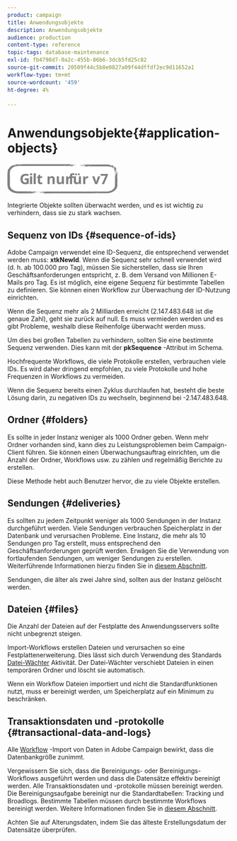 ```yaml
---
product: campaign
title: Anwendungsobjekte
description: Anwendungsobjekte
audience: production
content-type: reference
topic-tags: database-maintenance
exl-id: fb4798d7-0a2c-455b-86b6-3dcb5fd25c82
source-git-commit: 20509f44c5b8e0827a09f44dffdf2ec9d11652a1
workflow-type: tm+mt
source-wordcount: '459'
ht-degree: 4%

---
```


# Anwendungsobjekte{#application-objects}

![](../../assets/v7-only.svg)

Integrierte Objekte sollten überwacht werden, und es ist wichtig zu verhindern, dass sie zu stark wachsen.

## Sequenz von IDs {#sequence-of-ids}

Adobe Campaign verwendet eine ID-Sequenz, die entsprechend verwendet werden muss: **xtkNewId**. Wenn die Sequenz sehr schnell verwendet wird (d. h. ab 100.000 pro Tag), müssen Sie sicherstellen, dass sie Ihren Geschäftsanforderungen entspricht, z. B. dem Versand von Millionen E-Mails pro Tag. Es ist möglich, eine eigene Sequenz für bestimmte Tabellen zu definieren. Sie können einen Workflow zur Überwachung der ID-Nutzung einrichten.

Wenn die Sequenz mehr als 2 Milliarden erreicht (2.147.483.648 ist die genaue Zahl), geht sie zurück auf null. Es muss vermieden werden und es gibt Probleme, weshalb diese Reihenfolge überwacht werden muss.

Um dies bei großen Tabellen zu verhindern, sollten Sie eine bestimmte Sequenz verwenden. Dies kann mit der **pkSequence** -Attribut im Schema.

Hochfrequente Workflows, die viele Protokolle erstellen, verbrauchen viele IDs. Es wird daher dringend empfohlen, zu viele Protokolle und hohe Frequenzen in Workflows zu vermeiden.

Wenn die Sequenz bereits einen Zyklus durchlaufen hat, besteht die beste Lösung darin, zu negativen IDs zu wechseln, beginnend bei -2.147.483.648.

## Ordner {#folders}

Es sollte in jeder Instanz weniger als 1000 Ordner geben. Wenn mehr Ordner vorhanden sind, kann dies zu Leistungsproblemen beim Campaign-Client führen. Sie können einen Überwachungsauftrag einrichten, um die Anzahl der Ordner, Workflows usw. zu zählen und regelmäßig Berichte zu erstellen.

Diese Methode hebt auch Benutzer hervor, die zu viele Objekte erstellen.

## Sendungen {#deliveries}

Es sollten zu jedem Zeitpunkt weniger als 1000 Sendungen in der Instanz durchgeführt werden. Viele Sendungen verbrauchen Speicherplatz in der Datenbank und verursachen Probleme. Eine Instanz, die mehr als 10 Sendungen pro Tag erstellt, muss entsprechend den Geschäftsanforderungen geprüft werden. Erwägen Sie die Verwendung von fortlaufenden Sendungen, um weniger Sendungen zu erstellen. Weiterführende Informationen hierzu finden Sie in [diesem Abschnitt](../../workflow/using/continuous-delivery.md).

Sendungen, die älter als zwei Jahre sind, sollten aus der Instanz gelöscht werden.

## Dateien {#files}

Die Anzahl der Dateien auf der Festplatte des Anwendungsservers sollte nicht unbegrenzt steigen.

Import-Workflows erstellen Dateien und verursachen so eine Festplattenerweiterung. Dies lässt sich durch Verwendung des Standards [Datei-Wächter](../../workflow/using/file-collector.md) Aktivität. Der Datei-Wächter verschiebt Dateien in einen temporären Ordner und löscht sie automatisch.

Wenn ein Workflow Dateien importiert und nicht die Standardfunktionen nutzt, muss er bereinigt werden, um Speicherplatz auf ein Minimum zu beschränken.

## Transaktionsdaten und -protokolle {#transactional-data-and-logs}

Alle [Workflow](../../workflow/using/data-life-cycle.md#work-table) -Import von Daten in Adobe Campaign bewirkt, dass die Datenbankgröße zunimmt.

Vergewissern Sie sich, dass die Bereinigungs- oder Bereinigungs-Workflows ausgeführt werden und dass die Datensätze effektiv bereinigt werden. Alle Transaktionsdaten und -protokolle müssen bereinigt werden. Die Bereinigungsaufgabe bereinigt nur die Standardtabellen: Tracking und Broadlogs. Bestimmte Tabellen müssen durch bestimmte Workflows bereinigt werden. Weitere Informationen finden Sie in [diesem Abschnitt](../../workflow/using/monitoring-workflow-execution.md#purging-the-logs).

Achten Sie auf Alterungsdaten, indem Sie das älteste Erstellungsdatum der Datensätze überprüfen.
